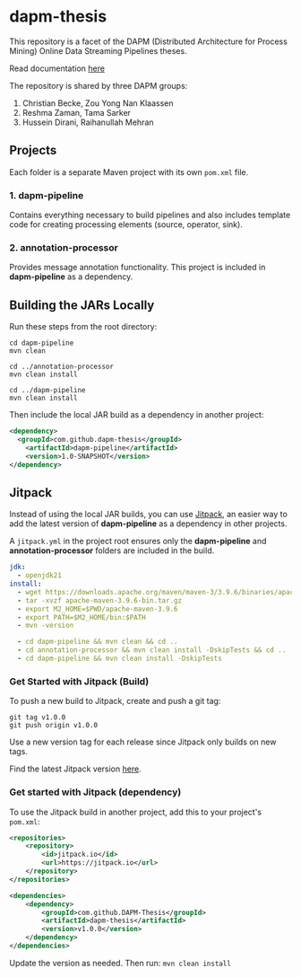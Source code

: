 # dapm-thesis
This repository is a facet of the DAPM (Distributed Architecture for Process Mining) Online Data Streaming Pipelines theses. 

Read documentation [here](https://github.com/DAPM-Thesis/dapm-thesis/tree/main/dapm-pipeline/documentation)

The repository is shared by three DAPM groups:
1. Christian Becke, Zou Yong Nan Klaassen
2. Reshma Zaman, Tama Sarker
3. Hussein Dirani, Raihanullah Mehran
## Projects
Each folder is a separate Maven project with its own `pom.xml` file.

### 1. **dapm-pipeline**
Contains everything necessary to build pipelines and also includes template code for creating processing elements (source, operator, sink).

### 2. **annotation-processor**
Provides message annotation functionality. This project is included in **dapm-pipeline** as a dependency.

## Building the JARs Locally
Run these steps from the root directory:

```
cd dapm-pipeline
mvn clean

cd ../annotation-processor
mvn clean install

cd ../dapm-pipeline
mvn clean install
```

Then include the local JAR build as a dependency in another project:
```xml
<dependency>
  <groupId>com.github.dapm-thesis</groupId>
    <artifactId>dapm-pipeline</artifactId>
    <version>1.0-SNAPSHOT</version>
</dependency>
```


## Jitpack
Instead of using the local JAR builds, you can use [Jitpack](https://jitpack.io/#DAPM-Thesis/dapm-thesis), an easier way to add the latest version of **dapm-pipeline** as a dependency in other projects.

A `jitpack.yml` in the project root ensures only the **dapm-pipeline** and **annotation-processor** folders are included in the build.

```yml
jdk:
  - openjdk21
install:
  - wget https://downloads.apache.org/maven/maven-3/3.9.6/binaries/apache-maven-3.9.6-bin.tar.gz
  - tar -xvzf apache-maven-3.9.6-bin.tar.gz
  - export M2_HOME=$PWD/apache-maven-3.9.6
  - export PATH=$M2_HOME/bin:$PATH
  - mvn -version

  - cd dapm-pipeline && mvn clean && cd ..
  - cd annotation-processor && mvn clean install -DskipTests && cd ..
  - cd dapm-pipeline && mvn clean install -DskipTests
  ```

### Get Started with Jitpack (Build)
To push a new build to Jitpack, create and push a git tag:

```
git tag v1.0.0
git push origin v1.0.0
```
Use a new version tag for each release since Jitpack only builds on new tags.

Find the latest Jitpack version [here](https://jitpack.io/#DAPM-Thesis/dapm-thesis).



### Get started with Jitpack (dependency)
To use the Jitpack build in another project, add this to your project's `pom.xml`:

```xml
<repositories>
    <repository>
        <id>jitpack.io</id>
        <url>https://jitpack.io</url>
    </repository>
</repositories>

<dependencies>
    <dependency>
        <groupId>com.github.DAPM-Thesis</groupId>
        <artifactId>dapm-thesis</artifactId>
        <version>v1.0.0</version>
    </dependency>
</dependencies>
```
Update the version as needed. Then run: `mvn clean install`